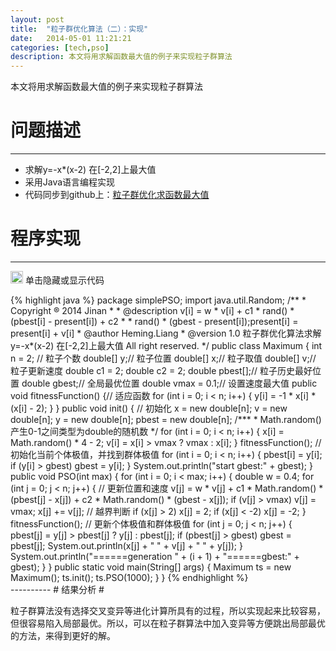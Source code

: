 ```yaml
---
layout: post
title:  "粒子群优化算法（二）：实现"
date:   2014-05-01 11:21:21 
categories: [tech,pso]
description: 本文将用求解函数最大值的例子来实现粒子群算法
---
```

本文将用求解函数最大值的例子来实现粒子群算法
# 问题描述 #

----------
+ 求解y=-x*(x-2) 在[-2,2]上最大值
+ 采用Java语言编程实现
+ 代码同步到github上：[粒子群优化求函数最大值](https://github.com/lzhfsailor/EAs/tree/master/EAs/src/simplePSO "粒子群优化求函数最大值")

# 程序实现 #

----------
<input type=image  value=show&hide src="/images/hide.ico"  width ="20" height="20" onclick=display(codeHide)> 单击隐藏或显示代码
<div id=codeHide>
{% highlight java %}
 package simplePSO;
 import java.util.Random;
 /**
  * Copyright &reg; 2014 Jinan
  * 
  * @description v[i] = w * v[i] + c1 * rand() * (pbest[i] - present[i]) + c2 *
  *              rand() * (gbest - present[i]);present[i] = present[i] + v[i]
  * @author Heming.Liang
  * @version 1.0 粒子群优化算法求解y=-x*(x-2) 在[-2,2]上最大值 All right reserved.
  */
 public class Maximum {
 	int n = 2; // 粒子个数
 	double[] y;// 粒子位置
 	double[] x;// 粒子取值
 	double[] v;// 粒子更新速度
 	double c1 = 2;
 	double c2 = 2;
 	double pbest[];// 粒子历史最好位置
 	double gbest;// 全局最优位置
 	double vmax = 0.1;// 设置速度最大值
 	public void fitnessFunction() {// 适应函数
 		for (int i = 0; i < n; i++) {
 			y[i] = -1 * x[i] * (x[i] - 2);
 		}
 	}
 	public void init() { // 初始化
 		x = new double[n];
 		v = new double[n];
 		y = new double[n];
 		pbest = new double[n];
 		/***
 		 * Math.random()产生0-1之间类型为double的随机数
 		 */
 		for (int i = 0; i < n; i++) {
 			x[i] = Math.random() * 4 - 2;
 			v[i] = x[i] > vmax ? vmax : x[i];
 		}
 		fitnessFunction();
 		// 初始化当前个体极值，并找到群体极值
 		for (int i = 0; i < n; i++) {
 			pbest[i] = y[i];
 			if (y[i] > gbest)
 				gbest = y[i];
 		}
 		System.out.println("start gbest:" + gbest);
 	}
 	public void PSO(int max) {
 		for (int i = 0; i < max; i++) {
 			double w = 0.4;
 			for (int j = 0; j < n; j++) {
 				// 更新位置和速度
 				v[j] = w * v[j] + c1 * Math.random() * (pbest[j] - x[j]) + c2
 						* Math.random() * (gbest - x[j]);
 				if (v[j] > vmax)
 					v[j] = vmax;
 				x[j] += v[j];
 				// 越界判断
 				if (x[j] > 2)
 					x[j] = 2;
 				if (x[j] < -2)
 					x[j] = -2;
 			}
 			fitnessFunction();
 			// 更新个体极值和群体极值
 			for (int j = 0; j < n; j++) {
 				pbest[j] = y[j] > pbest[j] ? y[j] : pbest[j];
 				if (pbest[j] > gbest)
 					gbest = pbest[j];
 				System.out.println(x[j] + "  " + v[j] + "  " + y[j]);
 			}
 			System.out.println("======generation " + (i + 1) + "======gbest:"
 					+ gbest);
 		}
 	}
 	public static void main(String[] args) {
 		Maximum ts = new Maximum();
 		ts.init();
 		ts.PSO(1000);
 	}
 }
{% endhighlight %}
</div>
----------
# 结果分析 #

粒子群算法没有选择交叉变异等进化计算所具有的过程，所以实现起来比较容易，但很容易陷入局部最优。所以，<span class="strongFont">可以在粒子群算法中加入变异等方便跳出局部最优的方法，来得到更好的解</span>。

